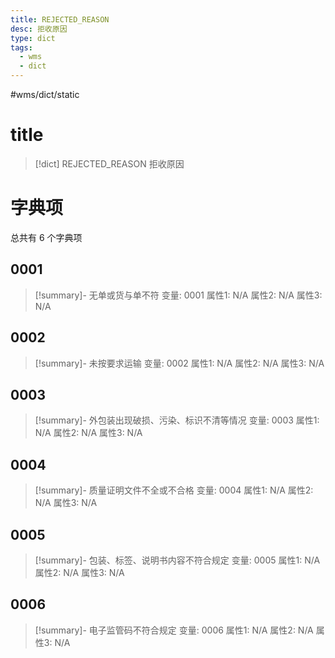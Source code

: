 ```yaml
---
title: REJECTED_REASON
desc: 拒收原因
type: dict
tags:
  - wms
  - dict
---
```

#wms/dict/static

# title
>[!dict] REJECTED_REASON
> 拒收原因

# 字典项
总共有 6 个字典项
## 0001
>[!summary]- 无单或货与单不符
>变量: 0001
>属性1: N/A
>属性2: N/A
>属性3: N/A

## 0002
>[!summary]- 未按要求运输
>变量: 0002
>属性1: N/A
>属性2: N/A
>属性3: N/A

## 0003
>[!summary]- 外包装出现破损、污染、标识不清等情况
>变量: 0003
>属性1: N/A
>属性2: N/A
>属性3: N/A

## 0004
>[!summary]- 质量证明文件不全或不合格
>变量: 0004
>属性1: N/A
>属性2: N/A
>属性3: N/A

## 0005
>[!summary]- 包装、标签、说明书内容不符合规定
>变量: 0005
>属性1: N/A
>属性2: N/A
>属性3: N/A

## 0006
>[!summary]- 电子监管码不符合规定
>变量: 0006
>属性1: N/A
>属性2: N/A
>属性3: N/A
